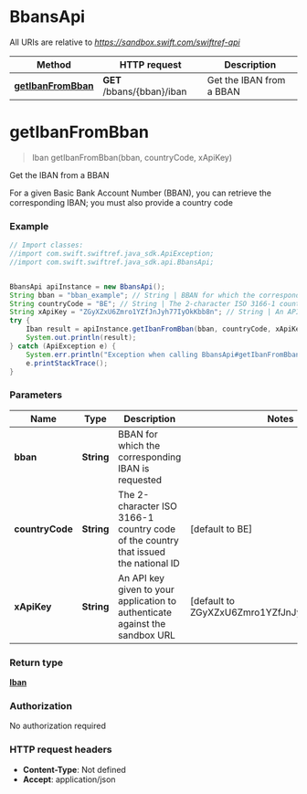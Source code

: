 # BbansApi

All URIs are relative to *https://sandbox.swift.com/swiftref-api*

Method | HTTP request | Description
------------- | ------------- | -------------
[**getIbanFromBban**](BbansApi.md#getIbanFromBban) | **GET** /bbans/{bban}/iban | Get the IBAN from a BBAN


<a name="getIbanFromBban"></a>
# **getIbanFromBban**
> Iban getIbanFromBban(bban, countryCode, xApiKey)

Get the IBAN from a BBAN

For a given Basic Bank Account Number (BBAN), you can retrieve the corresponding IBAN; you must also provide a country code

### Example
```java
// Import classes:
//import com.swift.swiftref.java_sdk.ApiException;
//import com.swift.swiftref.java_sdk.api.BbansApi;


BbansApi apiInstance = new BbansApi();
String bban = "bban_example"; // String | BBAN for which the corresponding IBAN is requested
String countryCode = "BE"; // String | The 2-character ISO 3166-1 country code of the country that issued the national ID
String xApiKey = "ZGyXZxU6Zmro1YZfJnJyh77IyOkKbb8n"; // String | An API key given to your application to authenticate against the sandbox URL
try {
    Iban result = apiInstance.getIbanFromBban(bban, countryCode, xApiKey);
    System.out.println(result);
} catch (ApiException e) {
    System.err.println("Exception when calling BbansApi#getIbanFromBban");
    e.printStackTrace();
}
```

### Parameters

Name | Type | Description  | Notes
------------- | ------------- | ------------- | -------------
 **bban** | **String**| BBAN for which the corresponding IBAN is requested |
 **countryCode** | **String**| The 2-character ISO 3166-1 country code of the country that issued the national ID | [default to BE]
 **xApiKey** | **String**| An API key given to your application to authenticate against the sandbox URL | [default to ZGyXZxU6Zmro1YZfJnJyh77IyOkKbb8n]

### Return type

[**Iban**](Iban.md)

### Authorization

No authorization required

### HTTP request headers

 - **Content-Type**: Not defined
 - **Accept**: application/json

